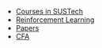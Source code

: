 - [Courses in SUSTech](/courses/README.md)
- [Reinforcement Learning](/rl/README.md)
- [Papers](/papers/README.md)
- [CFA](/CFA/README.md)